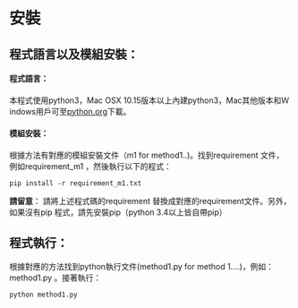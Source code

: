 # 安裝
## 程式語言以及模組安裝：
#### 程式語言：
本程式使用python3，Mac OSX 10.15版本以上內建python3，Mac其他版本和Ｗindows用戶可至[python.org](https://www.python.org)下載。  
#### 模組安裝：
根據方法有對應的模組安裝文件（m1 for method1..)。找到requirement 文件，例如requirement_m1 ，然後執行以下的程式：   
```    
pip install -r requirement_m1.txt   
```    
**請留意**： 請將上述程式碼的requirement 替換成對應的requirement文件。另外，如果沒有pip 程式，請先安裝pip（python 3.4以上皆自帶pip）
## 程式執行：
根據對應的方法找到python執行文件(method1.py for method 1....)，例如：method1.py 。接著執行：
```    
python method1.py
```
